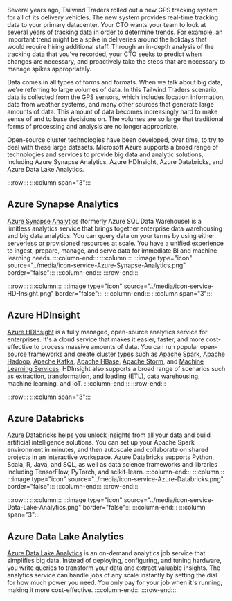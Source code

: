 Several years ago, Tailwind Traders rolled out a new GPS tracking system for all of its delivery vehicles. The new system provides real-time tracking data to your primary datacenter. Your CTO wants your team to look at several years of tracking data in order to determine trends. For example, an important trend might be a spike in deliveries around the holidays that would require hiring additional staff. Through an in-depth analysis of the tracking data that you've recorded, your CTO seeks to predict when changes are necessary, and proactively take the steps that are necessary to manage spikes appropriately.

Data comes in all types of forms and formats. When we talk about big data, we're referring to large volumes of data. In this Tailwind Traders scenario, data is collected from the GPS sensors, which includes location information, data from weather systems, and many other sources that generate large amounts of data. This amount of data becomes increasingly hard to make sense of and to base decisions on. The volumes are so large that traditional forms of processing and analysis are no longer appropriate. 

Open-source cluster technologies have been developed, over time, to try to deal with these large datasets. Microsoft Azure supports a broad range of technologies and services to provide big data and analytic solutions, including Azure Synapse Analytics, Azure HDInsight, Azure Databricks, and Azure Data Lake Analytics.

:::row:::
  :::column span="3":::
## Azure Synapse Analytics

[Azure Synapse Analytics](https://docs.microsoft.com/azure/sql-data-warehouse/?azure-portal=true) (formerly Azure SQL Data Warehouse) is a limitless analytics service that brings together enterprise data warehousing and big data analytics. You can query data on your terms by using either serverless or provisioned resources at scale. You have a unified experience to ingest, prepare, manage, and serve data for immediate BI and machine learning needs.
  :::column-end:::
  :::column:::
    :::image type="icon" source="../media/icon-service-Azure-Synapse-Analytics.png" border="false":::
  :::column-end:::
:::row-end:::

:::row:::
  :::column:::
    :::image type="icon" source="../media/icon-service-HD-Insight.png" border="false":::
  :::column-end:::
  :::column span="3":::
## Azure HDInsight

[Azure HDInsight](https://azure.microsoft.com/services/hdinsight/?azure-portal=true) is a fully managed, open-source analytics service for enterprises. It's a cloud service that makes it easier, faster, and more cost-effective to process massive amounts of data. You can run popular open-source frameworks and create cluster types such as [Apache Spark](https://docs.microsoft.com/azure/hdinsight/spark/apache-spark-overview?azure-portal=true), [Apache Hadoop](https://docs.microsoft.com/azure/hdinsight/hadoop/apache-hadoop-introduction?azure-portal=true), [Apache Kafka](https://docs.microsoft.com/azure/hdinsight/kafka/apache-kafka-introduction?azure-portal=true), [Apache HBase](https://docs.microsoft.com/azure/hdinsight/hbase/apache-hbase-overview?azure-portal=true), [Apache Storm](https://docs.microsoft.com/azure/hdinsight/storm/apache-storm-overview?azure-portal=true), and [Machine Learning Services](https://docs.microsoft.com/azure/hdinsight/r-server/r-server-overview?azure-portal=true). HDInsight also supports a broad range of scenarios such as extraction, transformation, and loading (ETL), data warehousing, machine learning, and IoT. 
  :::column-end:::
:::row-end:::

:::row:::
  :::column span="3":::
## Azure Databricks

[Azure Databricks](https://azure.microsoft.com/services/databricks/?azure-portal=true) helps you unlock insights from all your data and build artificial intelligence solutions. You can set up your Apache Spark environment in minutes, and then autoscale and collaborate on shared projects in an interactive workspace. Azure Databricks supports Python, Scala, R, Java, and SQL, as well as data science frameworks and libraries including TensorFlow, PyTorch, and scikit-learn.
  :::column-end:::
  :::column:::
    :::image type="icon" source="../media/icon-service-Azure-Databricks.png" border="false":::
  :::column-end:::
:::row-end:::

:::row:::
  :::column:::
    :::image type="icon" source="../media/icon-service-Data-Lake-Analytics.png" border="false":::
  :::column-end:::
  :::column span="3":::
## Azure Data Lake Analytics

[Azure Data Lake Analytics](https://azure.microsoft.com/services/data-lake-analytics/?azure-portal=true) is an on-demand analytics job service that simplifies big data. Instead of deploying, configuring, and tuning hardware, you write queries to transform your data and extract valuable insights. The analytics service can handle jobs of any scale instantly by setting the dial for how much power you need. You only pay for your job when it's running, making it more cost-effective. 
  :::column-end:::
:::row-end:::
